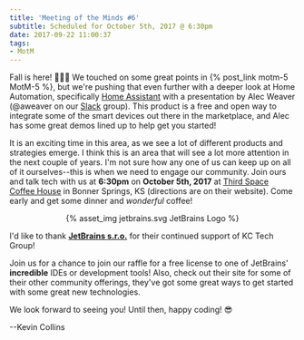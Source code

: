 ```yaml
---
title: 'Meeting of the Minds #6'
subtitle: Scheduled for October 5th, 2017 @ 6:30pm
date: 2017-09-22 11:00:37
tags: 
- MotM
---
```

Fall is here! 🍃🍁🍂  We touched on some great points in {% post_link motm-5 MotM-5 %}, but we're pushing that even further with a deeper look at Home Automation, specifically [Home Assistant](http://home-assistant.io) with a presentation by Alec Weaver (@aweaver on our [Slack](/slack) group).  This product is a free and open way to integrate some of the smart devices out there in the marketplace, and Alec has some great demos lined up to help get you started!

It is an exciting time in this area, as we see a lot of different products and strategies emerge.  I think this is an area that will see a lot more attention in the next couple of years.  I'm not sure how any one of us can keep up on all of it ourselves--this is when we need to engage our community.  Join ours and talk tech with us at **6:30pm** on **October 5th, 2017** at [Third Space Coffee House](http://thirdspacecoffeehouse.com) in Bonner Springs, KS (directions are on their website).  Come early and get some dinner and _wonderful_ coffee!

<center>
{% asset_img jetbrains.svg JetBrains Logo %}
</center>

I'd like to thank **[JetBrains s.r.o.](https://www.jetbrains.com)** for their continued support of KC Tech Group! 

Join us for a chance to join our raffle for a free license to one of JetBrains' __incredible__ IDEs or development tools!  Also, check out their site for some of their other community offerings, they've got some great ways to get started with some great new technologies.

We look forward to seeing you! Until then, happy coding! 😎

--Kevin Collins

